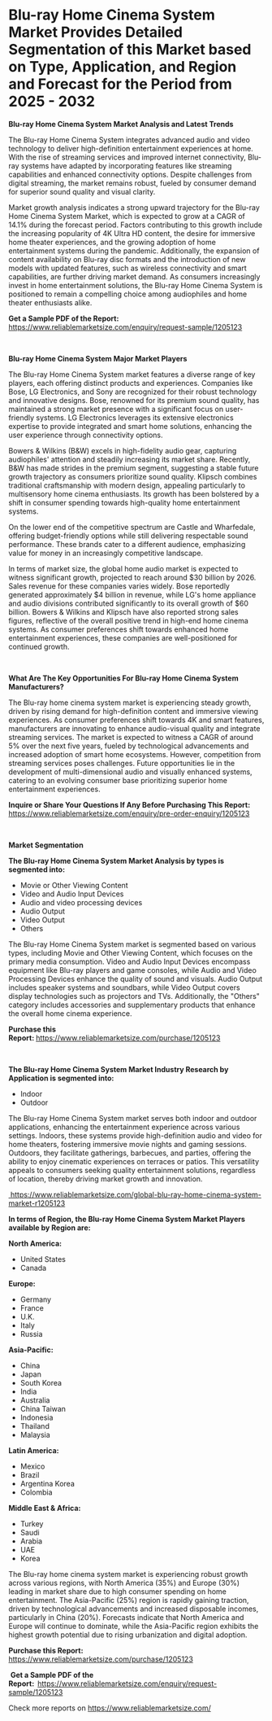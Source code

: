<p><h1>Blu-ray Home Cinema System Market Provides Detailed Segmentation of this Market based on Type, Application, and Region and Forecast for the Period from 2025 - 2032</h1></p><p><strong>Blu-ray Home Cinema System Market Analysis and Latest Trends</strong></p>
<p><p>The Blu-ray Home Cinema System integrates advanced audio and video technology to deliver high-definition entertainment experiences at home. With the rise of streaming services and improved internet connectivity, Blu-ray systems have adapted by incorporating features like streaming capabilities and enhanced connectivity options. Despite challenges from digital streaming, the market remains robust, fueled by consumer demand for superior sound quality and visual clarity.</p><p>Market growth analysis indicates a strong upward trajectory for the Blu-ray Home Cinema System Market, which is expected to grow at a CAGR of 14.1% during the forecast period. Factors contributing to this growth include the increasing popularity of 4K Ultra HD content, the desire for immersive home theater experiences, and the growing adoption of home entertainment systems during the pandemic. Additionally, the expansion of content availability on Blu-ray disc formats and the introduction of new models with updated features, such as wireless connectivity and smart capabilities, are further driving market demand. As consumers increasingly invest in home entertainment solutions, the Blu-ray Home Cinema System is positioned to remain a compelling choice among audiophiles and home theater enthusiasts alike.</p></p>
<p><strong>Get a Sample PDF of the Report:&nbsp;</strong> <a href="https://www.reliablemarketsize.com/enquiry/request-sample/1205123?utm_campaign=3172&utm_medium=2&utm_source=Github&utm_content=ia&utm_term=05042025&utm_id=blu-ray-home-cinema-system">https://www.reliablemarketsize.com/enquiry/request-sample/1205123</a></p>
<p>&nbsp;</p>
<p><strong>Blu-ray Home Cinema System Major Market Players</strong></p>
<p><p>The Blu-ray Home Cinema System market features a diverse range of key players, each offering distinct products and experiences. Companies like Bose, LG Electronics, and Sony are recognized for their robust technology and innovative designs. Bose, renowned for its premium sound quality, has maintained a strong market presence with a significant focus on user-friendly systems. LG Electronics leverages its extensive electronics expertise to provide integrated and smart home solutions, enhancing the user experience through connectivity options.</p><p>Bowers & Wilkins (B&W) excels in high-fidelity audio gear, capturing audiophiles' attention and steadily increasing its market share. Recently, B&W has made strides in the premium segment, suggesting a stable future growth trajectory as consumers prioritize sound quality. Klipsch combines traditional craftsmanship with modern design, appealing particularly to multisensory home cinema enthusiasts. Its growth has been bolstered by a shift in consumer spending towards high-quality home entertainment systems.</p><p>On the lower end of the competitive spectrum are Castle and Wharfedale, offering budget-friendly options while still delivering respectable sound performance. These brands cater to a different audience, emphasizing value for money in an increasingly competitive landscape.</p><p>In terms of market size, the global home audio market is expected to witness significant growth, projected to reach around $30 billion by 2026. Sales revenue for these companies varies widely. Bose reportedly generated approximately $4 billion in revenue, while LG's home appliance and audio divisions contributed significantly to its overall growth of $60 billion. Bowers & Wilkins and Klipsch have also reported strong sales figures, reflective of the overall positive trend in high-end home cinema systems. As consumer preferences shift towards enhanced home entertainment experiences, these companies are well-positioned for continued growth.</p></p>
<p>&nbsp;</p>
<p><strong>What Are The Key Opportunities For Blu-ray Home Cinema System Manufacturers?</strong></p>
<p><p>The Blu-ray home cinema system market is experiencing steady growth, driven by rising demand for high-definition content and immersive viewing experiences. As consumer preferences shift towards 4K and smart features, manufacturers are innovating to enhance audio-visual quality and integrate streaming services. The market is expected to witness a CAGR of around 5% over the next five years, fueled by technological advancements and increased adoption of smart home ecosystems. However, competition from streaming services poses challenges. Future opportunities lie in the development of multi-dimensional audio and visually enhanced systems, catering to an evolving consumer base prioritizing superior home entertainment experiences.</p></p>
<p><strong>Inquire or Share Your Questions If Any Before Purchasing This Report:</strong> <a href="https://www.reliablemarketsize.com/enquiry/pre-order-enquiry/1205123?utm_campaign=3172&utm_medium=2&utm_source=Github&utm_content=ia&utm_term=05042025&utm_id=blu-ray-home-cinema-system">https://www.reliablemarketsize.com/enquiry/pre-order-enquiry/1205123</a></p>
<p>&nbsp;</p>
<p><strong>Market Segmentation</strong></p>
<p><strong>The Blu-ray Home Cinema System Market Analysis by types is segmented into:</strong></p>
<p><ul><li>Movie or Other Viewing Content</li><li>Video and Audio Input Devices</li><li>Audio and video processing devices</li><li>Audio Output</li><li>Video Output</li><li>Others</li></ul></p>
<p><p>The Blu-ray Home Cinema System market is segmented based on various types, including Movie and Other Viewing Content, which focuses on the primary media consumption. Video and Audio Input Devices encompass equipment like Blu-ray players and game consoles, while Audio and Video Processing Devices enhance the quality of sound and visuals. Audio Output includes speaker systems and soundbars, while Video Output covers display technologies such as projectors and TVs. Additionally, the "Others" category includes accessories and supplementary products that enhance the overall home cinema experience.</p></p>
<p><strong>Purchase this Report:&nbsp;</strong><a href="https://www.reliablemarketsize.com/purchase/1205123?utm_campaign=3172&utm_medium=2&utm_source=Github&utm_content=ia&utm_term=05042025&utm_id=blu-ray-home-cinema-system">https://www.reliablemarketsize.com/purchase/1205123</a></p>
<p>&nbsp;</p>
<p><strong>The Blu-ray Home Cinema System Market Industry Research by Application is segmented into:</strong></p>
<p><ul><li>Indoor</li><li>Outdoor</li></ul></p>
<p><p>The Blu-ray Home Cinema System market serves both indoor and outdoor applications, enhancing the entertainment experience across various settings. Indoors, these systems provide high-definition audio and video for home theaters, fostering immersive movie nights and gaming sessions. Outdoors, they facilitate gatherings, barbecues, and parties, offering the ability to enjoy cinematic experiences on terraces or patios. This versatility appeals to consumers seeking quality entertainment solutions, regardless of location, thereby driving market growth and innovation.</p></p>
<p><a href="https://www.reliablemarketsize.com/global-blu-ray-home-cinema-system-market-r1205123?utm_campaign=3172&utm_medium=2&utm_source=Github&utm_content=ia&utm_term=05042025&utm_id=blu-ray-home-cinema-system">&nbsp;https://www.reliablemarketsize.com/global-blu-ray-home-cinema-system-market-r1205123</a></p>
<p><strong>In terms of Region, the Blu-ray Home Cinema System Market Players available by Region are:</strong></p>
<p>
    <p> <strong> North America: </strong>
        <ul>
            <li>United States</li>
            <li>Canada</li>
        </ul>
        </p> 
    <p> <strong> Europe: </strong>
        <ul>
            <li>Germany</li>
            <li>France</li>
            <li>U.K.</li>
            <li>Italy</li>
            <li>Russia</li>
        </ul>
        </p> 
    <p> <strong> Asia-Pacific: </strong>
        <ul>
            <li>China</li>
            <li>Japan</li>
            <li>South Korea</li>
            <li>India</li>
            <li>Australia</li>
            <li>China Taiwan</li>
            <li>Indonesia</li>
            <li>Thailand</li>
            <li>Malaysia</li>
        </ul>
        </p> 
    <p> <strong> Latin America: </strong>
        <ul>
            <li>Mexico</li>
            <li>Brazil</li>
            <li>Argentina Korea</li>
            <li>Colombia</li>
        </ul>
        </p> 
    <p> <strong> Middle East & Africa: </strong>
        <ul>
            <li>Turkey</li>
            <li>Saudi</li>
            <li>Arabia</li>
            <li>UAE</li>
            <li>Korea</li>
        </ul>
    </p>
    </p>
<p><p>The Blu-ray home cinema system market is experiencing robust growth across various regions, with North America (35%) and Europe (30%) leading in market share due to high consumer spending on home entertainment. The Asia-Pacific (25%) region is rapidly gaining traction, driven by technological advancements and increased disposable incomes, particularly in China (20%). Forecasts indicate that North America and Europe will continue to dominate, while the Asia-Pacific region exhibits the highest growth potential due to rising urbanization and digital adoption.</p></p>
<p><strong>Purchase this Report: </strong><a href="https://www.reliablemarketsize.com/purchase/1205123?utm_campaign=3172&utm_medium=2&utm_source=Github&utm_content=ia&utm_term=05042025&utm_id=blu-ray-home-cinema-system">https://www.reliablemarketsize.com/purchase/1205123</a></p>
<p>&nbsp;<strong>Get a Sample PDF of the Report:&nbsp;&nbsp;</strong><a href="https://www.reliablemarketsize.com/enquiry/request-sample/1205123?utm_campaign=3172&utm_medium=2&utm_source=Github&utm_content=ia&utm_term=05042025&utm_id=blu-ray-home-cinema-system">https://www.reliablemarketsize.com/enquiry/request-sample/1205123</a></p>
<p><strong></strong></p>
<p>Check more reports on <a href="https://www.reliablemarketsize.com/?utm_campaign=3172&utm_medium=2&utm_source=Github&utm_content=ia&utm_term=05042025&utm_id=blu-ray-home-cinema-system">https://www.reliablemarketsize.com/</a></p>